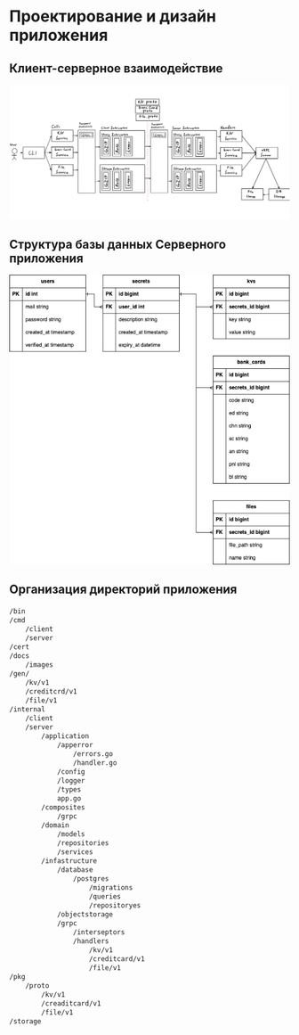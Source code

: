 # Проектирование и дизайн приложения
## Клиент-серверное взаимодействие
![Взаимодействие Клиент-Сервер](images/client-server-structure-2.png)

## Структура базы данных Серверного приложения
![Структура базы данных](images/db-structure.drawio.png)

## Организация директорий приложения
```
/bin
/cmd
    /client
    /server
/cert
/docs
    /images
/gen/
    /kv/v1
    /creditcrd/v1
    /file/v1
/internal
    /client
    /server
        /application
            /apperror
                /errors.go
                /handler.go
            /config
            /logger
            /types
            app.go
        /composites
            /grpc
        /domain
            /models
            /repositories
            /services
        /infastructure
            /database
                /postgres
                    /migrations
                    /queries
                    /repositoryes
            /objectstorage
            /grpc
                /interseptors
                /handlers
                    /kv/v1
                    /creditcard/v1
                    /file/v1
/pkg
    /proto
        /kv/v1
        /creaditcard/v1
        /file/v1
/storage
```